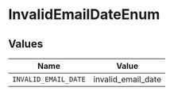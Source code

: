 # InvalidEmailDateEnum


## Values

| Name                 | Value                |
| -------------------- | -------------------- |
| `INVALID_EMAIL_DATE` | invalid_email_date   |